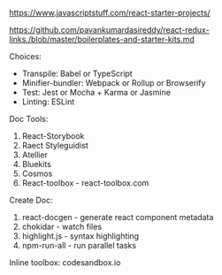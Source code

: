 https://www.javascriptstuff.com/react-starter-projects/

https://github.com/pavankumardasireddy/react-redux-links./blob/master/boilerplates-and-starter-kits.md

Choices:
- Transpile: Babel or TypeScript
- Minifier-bundler: Webpack or Rollup or Browserify
- Test: Jest or Mocha + Karma or Jasmine
- Linting: ESLint

Doc Tools:
1. React-Storybook
2. Raect Styleguidist
3. Atellier
4. Bluekits
5. Cosmos
6. React-toolbox - react-toolbox.com

Create Doc:
1. react-docgen - generate react component metadata
2. chokidar - watch files
3. highlight.js - syntax highlighting
4. npm-run-all - run parallel tasks

Inline toolbox:
codesandbox.io